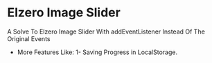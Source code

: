 # Elzero Image Slider
A Solve To Elzero Image Slider With addEventListener Instead Of The Original Events
+ More Features Like:
1- Saving Progress in LocalStorage.